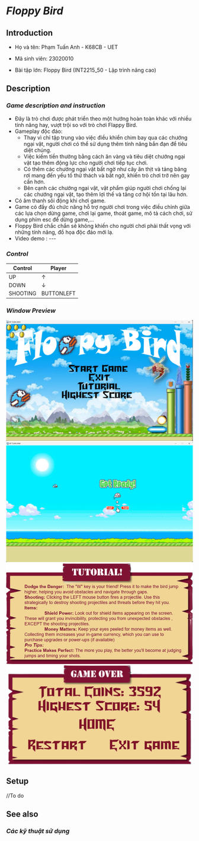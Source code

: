# ***Floppy Bird*** 

## **Introduction** 

+ Họ và tên: Phạm Tuấn Anh - K68CB - UET

+ Mã sinh viên: 23020010 

+ Bài tập lớn: Floppy Bird (INT2215_50 - Lập trình nâng cao) 

## **Description** 
### *Game description and instruction* 
- Đây là trò chơi được phát triển theo một hướng hoàn toàn khác với nhiều tính năng hay, vượt trội so với trò chơi Flappy Bird.
- Gameplay độc đáo:
  + Thay vì chỉ tập trung vào việc điều khiển chim bay qua các chướng ngại vật, người chơi có thể sử dụng thêm tính năng bắn đạn để tiêu diệt chúng.
  + Việc kiếm tiền thưởng bằng cách ăn vàng và tiêu diệt chướng ngại vật tạo thêm động lực cho người chơi tiếp tục chơi.
  +  Có thêm các chướng ngại vật bất ngờ như cây ăn thịt và tảng băng rơi mang đến yếu tố thử thách và bất ngờ, khiến trò chơi trở nên gay cấn hơn.
  + Bên cạnh các chướng ngại vật, vật phẩm giúp người chơi chống lại các chướng ngại vật, tạo thêm lợi thế và tăng cơ hội tồn tại lâu hơn.
- Có âm thanh sôi động khi chơi game.
- Game có đầy đủ chức năng hỗ trợ người chơi trong việc điều chỉnh giữa các lựa chọn dừng game, chơi lại game, thoát game, mô tả cách chơi, sử dụng phím esc để dừng game,...
- Floppy Bird chắc chắn sẽ không khiến cho người chơi phải thất vọng với những tính năng, đồ họa độc đáo mới lạ.
- Video demo : ---

### *Control* 

| Control  |   Player   |
|----------|------------|
| UP       |      ↑     |
| DOWN     |      ↓     |
| SHOOTING | BUTTONLEFT |
### *Window Preview*
![](FloppyBird/res/demoImage/IntroDemo.png)
![](FloppyBird/res/demoImage/TapDemo.png)
![](FloppyBird/res/demoImage/TutorialDemo.png)
![](FloppyBird/res/demoImage/endDemo.png)

## **Setup**
//To do
## **See also**  
### *Các kỹ thuật sử dụng*  
